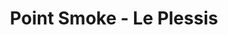 ---
title: "Point Smoke - Le Plessis"
url: /le-plessis-trevise/point-smoke-le-plessis/
shop: e-cigarette
---